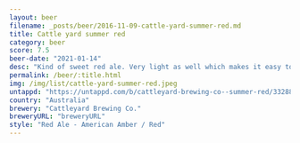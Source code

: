 ```yaml
---
layout: beer
filename: _posts/beer/2016-11-09-cattle-yard-summer-red.md
title: Cattle yard summer red
category: beer
score: 7.5
beer-date: "2021-01-14"
desc: "Kind of sweet red ale. Very light as well which makes it easy to drink. Good choice if starting out with red ales"
permalink: /beer/:title.html
img: /img/list/cattle-yard-summer-red.jpeg
untappd: "https://untappd.com/b/cattleyard-brewing-co--summer-red/3328822"
country: "Australia"
brewery: "Cattleyard Brewing Co."
breweryURL: "breweryURL"
style: "Red Ale - American Amber / Red"
---
```

